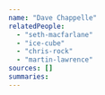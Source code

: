```yaml
---
name: "Dave Chappelle"
relatedPeople:
  - "seth-macfarlane"
  - "ice-cube"
  - "chris-rock"
  - "martin-lawrence"
sources: []
summaries:
---
```


